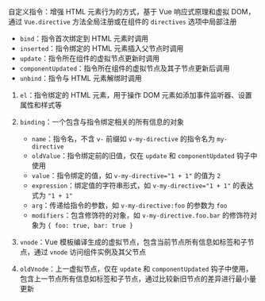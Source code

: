 自定义指令：增强 HTML 元素行为的方式，基于 Vue 响应式原理和虚拟 DOM，通过 `Vue.directive` 方法全局注册或在组件的 `directives` 选项中局部注册

- `bind`：指令首次绑定到 HTML 元素时调用
- `inserted`：指令绑定的 HTML 元素插入父节点时调用
- `update`：指令所在组件的虚拟节点更新时调用
- `componentUpdated`：指令所在组件的虚拟节点及其子节点更新后调用
- `unbind`：指令与 HTML 元素解绑时调用

1. `el`：指令绑定的 HTML 元素，用于操作 DOM 元素如添加事件监听器、设置属性和样式等
2. `binding`：一个包含与指令绑定相关的所有信息的对象

   - `name`：指令名，不含 `v-` 前缀如 `v-my-directive` 的指令名为 `my-directive`
   - `oldValue`：指令绑定前的旧值，仅在 `update` 和 `componentUpdated` 钩子中使用
   - `value`：指令绑定的值，如 `v-my-directive="1 + 1"` 的值为 `2`
   - `expression`：绑定值的字符串形式，如 `v-my-directive="1 + 1"` 的表达式为 `"1 + 1"`
   - `arg`：传递给指令的参数，如 `v-my-directive:foo` 的参数为 `foo`
   - `modifiers`：包含修饰符的对象，如 `v-my-directive.foo.bar` 的修饰符对象为 `{ foo: true, bar: true }`

3. `vnode`：Vue 模板编译生成的虚拟节点，包含当前节点所有信息如标签和子节点，通过 `vnode` 访问组件实例及其父节点
4. `oldVnode`：上一虚拟节点，仅在 `update` 和 `componentUpdated` 钩子中使用，包含上一节点所有信息如标签和子节点，通过比较新旧节点的差异进行最小量更新
